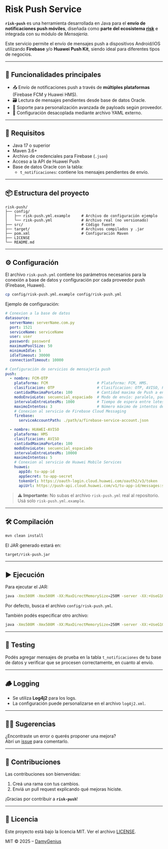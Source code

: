 
# Risk Push Service

**`risk-push`** es una herramienta desarrollada en Java para el **envío de notificaciones push móviles**, diseñada como **parte del ecosistema [risk](https://github.com/riskpy/risk)** e integrada con su módulo de _Mensajería_.

Este servicio permite el envío de mensajes push a dispositivos Android/iOS utilizando **Firebase** y/o **Huawei Push Kit**, siendo ideal para diferentes tipos de negocios.

---

## 🚀 Funcionalidades principales

* 📤 Envío de notificaciones push a través de **múltiples plataformas** (Firebase FCM y Huawei HMS).
* 🗃️ Lectura de mensajes pendientes desde base de datos Oracle.
* 📡 Soporte para personalización avanzada de payloads según proveedor.
* 🧩 Configuración desacoplada mediante archivo YAML externo.

---

## 🧱 Requisitos

- Java 17 o superior
- Maven 3.6+
- Archivo de credenciales para Firebase (`.json`)
- Acceso a la API de Huawei Push
- Base de datos Oracle con la tabla:
    - `t_notificaciones`: contiene los mensajes pendientes de envío.

---

## 📦 Estructura del proyecto

```
risk-push/
├── config/
│   ├── risk-push.yml.example     # Archivo de configuración ejemplo
│   └── risk-push.yml             # Archivo real (no versionado)
├── src/                          # Código fuente
├── target/                       # Archivos compilados y .jar
├── pom.xml                       # Configuración Maven
├── LICENSE
└── README.md
```

---

## ⚙️ Configuración

El archivo `risk-push.yml` contiene los parámetros necesarios para la conexión a base de datos y configuración por cada proveedor push (Firebase, Huawei).

```bash
cp config/risk-push.yml.example config/risk-push.yml
```

Ejemplo de configuración:

```yaml
# Conexion a la base de datos
datasource:
  serverName: serverName.com.py
  port: 1521
  serviceName: serviceName
  user: user
  password: password
  maximumPoolSize: 50
  minimumIdle: 5
  idleTimeout: 30000
  connectionTimeout: 10000

# Configuración de servicios de mensajería push
push:
  - nombre: FCM-OTP
    plataforma: FCM                      # Plataforma: FCM, HMS.
    clasificacion: OTP                   # Clasificacion: OTP, AVISO, PROMOCION (u otros). Opcional
    cantidadMaximaPorLote: 100           # Cantidad maxima de Push a enviar por lote. Opcional. Por defecto 100
    modoEnvioLote: secuencial_espaciado  # Modo de envío: paralelo, paralelo_espaciado, secuencial_espaciado, secuencial_espaciado_async
    intervaloEntreLotesMs: 1000          # Tiempo de espera entre lotes de Push a enviar (en milisegundos)
    maximoIntentos: 3                    # Número máximo de intentos de envío permitidos de Push. Opcional. Por defecto 5
    # Conexion al servicio de Firebase Cloud Messaging
    firebase:
      serviceAccountPath: ./path/a/firebase-service-account.json

  - nombre: HUAWEI-AVISO
    plataforma: HMS
    clasificacion: AVISO
    cantidadMaximaPorLote: 100
    modoEnvioLote: secuencial_espaciado
    intervaloEntreLotesMs: 10000
    maximoIntentos: 5
    # Conexion al servicio de Huawei Mobile Services
    huawei:
      appId: tu-app-id
      appSecret: tu-app-secret
      tokenUrl: https://oauth-login.cloud.huawei.com/oauth2/v3/token
      apiUrl: https://push-api.cloud.huawei.com/v1/tu-app-id/messages:send
```

> ⚠️ **Importante:** No subas el archivo `risk-push.yml` real al repositorio. Usá solo `risk-push.yml.example`.

---

## 🛠️ Compilación

```bash
mvn clean install
```

El JAR generado estará en:

```
target/risk-push.jar
```

---


## ▶️ Ejecución
Para ejecutar el JAR:
```bash
java -Xms500M -Xmx500M -XX:MaxDirectMemorySize=250M -server -XX:+UseG1GC -XX:+ExplicitGCInvokesConcurrent -XX:MaxGCPauseMillis=500 -jar target/risk-push.jar
```
Por defecto, busca el archivo `config/risk-push.yml`.

También podés especificar otro archivo:

```bash
java -Xms500M -Xmx500M -XX:MaxDirectMemorySize=250M -server -XX:+UseG1GC -XX:+ExplicitGCInvokesConcurrent -XX:MaxGCPauseMillis=500 -jar target/risk-push.jar path/a/otro-risk-push.yml
```
---

## 🧪 Testing
Podés agregar mensajes de prueba en la tabla `t_notificaciones` de tu base de datos y verificar que se procesen correctamente, en cuanto al envío.

---

## 🪵 Logging

* Se utiliza **Log4j2** para los logs.
* La configuración puede personalizarse en el archivo `log4j2.xml`.

---

## 🙋‍♂️ Sugerencias

¿Encontraste un error o querés proponer una mejora?  
Abrí un [issue](https://github.com/riskpy/risk-push/issues) para comentarlo.

---

## 🤝 Contribuciones

Las contribuciones son bienvenidas:
1. Creá una rama con tus cambios.
2. Enviá un pull request explicando qué mejoras hiciste.

¡Gracias por contribuir a **`risk-push`**!

---

## 📄 Licencia

Este proyecto está bajo la licencia MIT. Ver el archivo [LICENSE](/LICENSE).

MIT © 2025 – [DamyGenius](https://github.com/DamyGenius)

